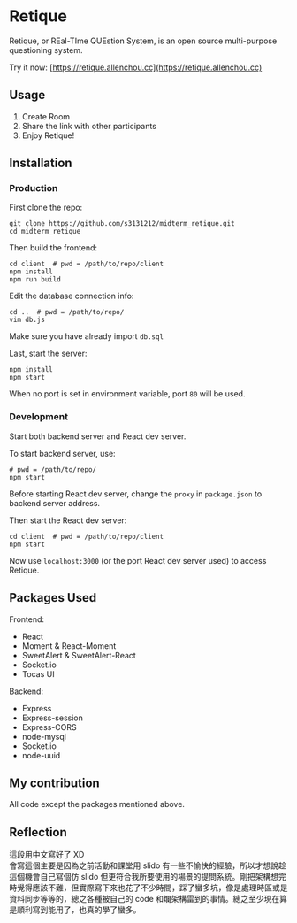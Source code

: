# Retique
Retique, or REal-TIme QUEstion System, is an open source multi-purpose questioning system.  

Try it now: [https://retique.allenchou.cc](https://retique.allenchou.cc)  

## Usage
1. Create Room  
2. Share the link with other participants
3. Enjoy Retique!

## Installation
### Production
First clone the repo:  
```
git clone https://github.com/s3131212/midterm_retique.git
cd midterm_retique
```

Then build the frontend:
```
cd client  # pwd = /path/to/repo/client
npm install
npm run build
``` 

Edit the database connection info:
```
cd ..  # pwd = /path/to/repo/
vim db.js
```
Make sure you have already import `db.sql`

Last, start the server:  
```
npm install
npm start
```
When no port is set in environment variable, port `80` will be used.

### Development
Start both backend server and React dev server.

To start backend server, use:
```
# pwd = /path/to/repo/
npm start
```

Before starting React dev server, change the `proxy` in `package.json` to backend server address.

Then start the React dev server:
```
cd client  # pwd = /path/to/repo/client
npm start
```

Now use `localhost:3000` (or the port React dev server used) to access Retique.  

## Packages Used
Frontend:
* React
* Moment & React-Moment
* SweetAlert & SweetAlert-React
* Socket.io
* Tocas UI

Backend:
* Express
* Express-session
* Express-CORS
* node-mysql
* Socket.io
* node-uuid

## My contribution
All code except the packages mentioned above.

## Reflection
這段用中文寫好了 XD  
會寫這個主要是因為之前活動和課堂用 slido 有一些不愉快的經驗，所以才想說趁這個機會自己寫個仿 slido 但更符合我所要使用的場景的提問系統。剛把架構想完時覺得應該不難，但實際寫下來也花了不少時間，踩了蠻多坑，像是處理時區或是資料同步等等的，總之各種被自己的 code 和爛架構雷到的事情。總之至少現在算是順利寫到能用了，也真的學了蠻多。